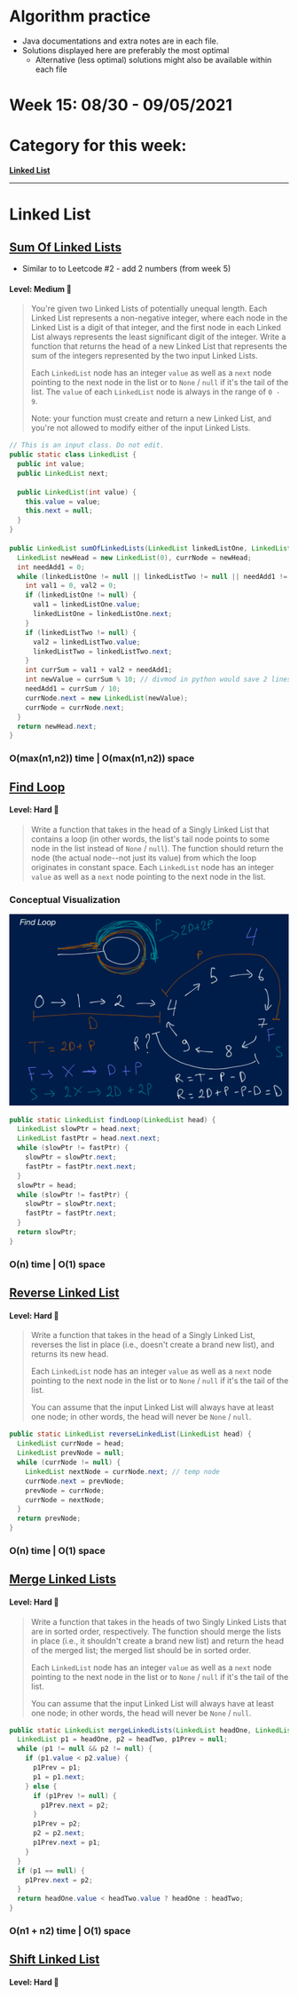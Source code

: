 # Algorithm practice

* Java documentations and extra notes are in each file.
* Solutions displayed here are preferably the most optimal
    * Alternative (less optimal) solutions might also be available within each 
    file

# Week 15: 08/30 - 09/05/2021

# Category for this week:
**[Linked List](#linked-list)**<br>

---

# Linked List

## [Sum Of Linked Lists](../LinkedList/src/main/java/SumOfLinkedList.java)
* Similar to to Leetcode #2 - add 2 numbers (from week 5)

#### Level: Medium 📘

> You're given two Linked Lists of potentially unequal length. Each Linked List represents a non-negative integer, where each node in the Linked List is a digit of that integer, and the first node in each Linked List always represents the least significant digit of the integer. Write a function that returns the head of a new Linked List that represents the sum of the integers represented by the two input Linked Lists.
>
> Each `LinkedList` node has an integer `value` as well as a `next` node pointing to the next node in the list or to `None` / `null` if it's the tail of the list. The `value` of each `LinkedList` node is always in the range of `0 - 9`.
>
> Note: your function must create and return a new Linked List, and you're not allowed to modify either of the input Linked Lists.

```java
// This is an input class. Do not edit.
public static class LinkedList {
  public int value;
  public LinkedList next;

  public LinkedList(int value) {
    this.value = value;
    this.next = null;
  }
}

public LinkedList sumOfLinkedLists(LinkedList linkedListOne, LinkedList linkedListTwo) {
  LinkedList newHead = new LinkedList(0), currNode = newHead;
  int needAdd1 = 0;
  while (linkedListOne != null || linkedListTwo != null || needAdd1 != 0) {
    int val1 = 0, val2 = 0;
    if (linkedListOne != null) {
      val1 = linkedListOne.value;
      linkedListOne = linkedListOne.next;
    }
    if (linkedListTwo != null) {
      val2 = linkedListTwo.value;
      linkedListTwo = linkedListTwo.next;
    }
    int currSum = val1 + val2 + needAdd1;
    int newValue = currSum % 10; // divmod in python would save 2 lines
    needAdd1 = currSum / 10;
    currNode.next = new LinkedList(newValue);
    currNode = currNode.next;
  }
  return newHead.next;
}
```

### O(max(n1,n2)) time | O(max(n1,n2)) space

## [Find Loop](../LinkedList/src/main/java/FindLoop.java)

#### Level: Hard 📕

> Write a function that takes in the head of a Singly Linked List that contains a loop (in other words, the list's tail node points to some node in the list instead of `None` / `null`). The function should return the node (the actual node--not just its value) from which the loop originates in constant space.
> Each `LinkedList` node has an integer `value` as well as a `next` node pointing to the next node in the list.

### Conceptual Visualization

![How the algo works](../LinkedList/src/main/java/FindLoop.png)

```java
public static LinkedList findLoop(LinkedList head) {
  LinkedList slowPtr = head.next;
  LinkedList fastPtr = head.next.next;
  while (slowPtr != fastPtr) {
    slowPtr = slowPtr.next;
    fastPtr = fastPtr.next.next;
  }
  slowPtr = head;
  while (slowPtr != fastPtr) {
    slowPtr = slowPtr.next;
    fastPtr = fastPtr.next;
  }
  return slowPtr;
}
```

### O(n) time | O(1) space

## [Reverse Linked List](../LinkedList/src/main/java/ReverseLinkedList.java)

#### Level: Hard 📕

> Write a function that takes in the head of a Singly Linked List, reverses the list in place (i.e., doesn't create a brand new list), and returns its new head.
>
> Each `LinkedList` node has an integer `value` as well as a `next` node pointing to the next node in the list or to `None` / `null` if it's the tail of the list.
>
> You can assume that the input Linked List will always have at least one node; in other words, the head will never be `None` / `null`.

```java
public static LinkedList reverseLinkedList(LinkedList head) {
  LinkedList currNode = head;
  LinkedList prevNode = null;
  while (currNode != null) {
    LinkedList nextNode = currNode.next; // temp node
    currNode.next = prevNode;
    prevNode = currNode;
    currNode = nextNode;
  }
  return prevNode;
}
```

### O(n) time | O(1) space

## [Merge Linked Lists](../LinkedList/src/main/java/MergeLinkedLists.java)

#### Level: Hard 📕

> Write a function that takes in the heads of two Singly Linked Lists that are in sorted order, respectively. The function should merge the lists in place (i.e., it shouldn't create a brand new list) and return the head of the merged list; the merged list should be in sorted order.
>
> Each `LinkedList` node has an integer `value` as well as a `next` node pointing to the next node in the list or to `None` / `null` if it's the tail of the list.
>
> You can assume that the input Linked List will always have at least one node; in other words, the head will never be `None` / `null`.

```java
public static LinkedList mergeLinkedLists(LinkedList headOne, LinkedList headTwo) {
  LinkedList p1 = headOne, p2 = headTwo, p1Prev = null;
  while (p1 != null && p2 != null) {
    if (p1.value < p2.value) {
      p1Prev = p1;
      p1 = p1.next;
    } else {
      if (p1Prev != null) {
        p1Prev.next = p2;
      }
      p1Prev = p2;
      p2 = p2.next;
      p1Prev.next = p1;
    }
  }
  if (p1 == null) {
    p1Prev.next = p2;
  }
  return headOne.value < headTwo.value ? headOne : headTwo;
}
```

### O(n1 + n2) time | O(1) space

## [Shift Linked List](../LinkedList/src/main/java/ShiftLinkedList.java)

#### Level: Hard 📕


